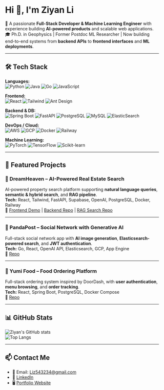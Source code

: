# Hi 👋, I'm Ziyan Li  

🚀 A passionate **Full-Stack Developer & Machine Learning Engineer** with experience building **AI-powered products** and scalable web applications.  
🎓 Ph.D. in Geophysics | Former Postdoc ML Researcher | Now building end-to-end systems from **backend APIs** to **frontend interfaces** and **ML deployments**.  

---

## 🛠️ Tech Stack

**Languages:**  
![Python](https://img.shields.io/badge/Python-3776AB?style=flat&logo=python&logoColor=white)
![Java](https://img.shields.io/badge/Java-ED8B00?style=flat&logo=java&logoColor=white)
![Go](https://img.shields.io/badge/Go-00ADD8?style=flat&logo=go&logoColor=white)
![JavaScript](https://img.shields.io/badge/JavaScript-F7DF1E?style=flat&logo=javascript&logoColor=black)

**Frontend:**  
![React](https://img.shields.io/badge/React-20232A?style=flat&logo=react&logoColor=61DAFB)
![Tailwind](https://img.shields.io/badge/TailwindCSS-38B2AC?style=flat&logo=tailwind-css&logoColor=white)
![Ant Design](https://img.shields.io/badge/AntDesign-0170FE?style=flat&logo=antdesign&logoColor=white)

**Backend & DB:**  
![Spring Boot](https://img.shields.io/badge/SpringBoot-6DB33F?style=flat&logo=springboot&logoColor=white)
![FastAPI](https://img.shields.io/badge/FastAPI-009688?style=flat&logo=fastapi&logoColor=white)
![PostgreSQL](https://img.shields.io/badge/PostgreSQL-316192?style=flat&logo=postgresql&logoColor=white)
![MySQL](https://img.shields.io/badge/MySQL-005C84?style=flat&logo=mysql&logoColor=white)
![ElasticSearch](https://img.shields.io/badge/ElasticSearch-005571?style=flat&logo=elasticsearch&logoColor=white)

**DevOps / Cloud:**  
![AWS](https://img.shields.io/badge/AWS-232F3E?style=flat&logo=amazon-aws&logoColor=white)
![GCP](https://img.shields.io/badge/GCP-4285F4?style=flat&logo=google-cloud&logoColor=white)
![Docker](https://img.shields.io/badge/Docker-2496ED?style=flat&logo=docker&logoColor=white)
![Railway](https://img.shields.io/badge/Railway-0B0D0E?style=flat&logo=railway&logoColor=white)

**Machine Learning:**  
![PyTorch](https://img.shields.io/badge/PyTorch-EE4C2C?style=flat&logo=pytorch&logoColor=white)
![TensorFlow](https://img.shields.io/badge/TensorFlow-FF6F00?style=flat&logo=tensorflow&logoColor=white)
![Scikit-learn](https://img.shields.io/badge/Scikit--learn-F7931E?style=flat&logo=scikit-learn&logoColor=white)

---

## 🚀 Featured Projects

### 🏡 DreamHeaven – AI-Powered Real Estate Search
AI-powered property search platform supporting **natural language queries**, **semantic & hybrid search**, and **RAG pipeline**.  
**Tech:** React, Tailwind, FastAPI, Supabase, OpenAI, PostgreSQL, Docker, Railway  
🔗 [Frontend Demo](https://dreamheaven-frontend.vercel.app) | [Backend Repo](https://github.com/Nest-Vector/dreamheaven-backend) | [RAG Search Repo](https://github.com/Nest-Vector/dreamheaven-ragSearch)

---

### 🐼 PandaPost – Social Network with Generative AI  
Full-stack social network app with **AI image generation**, **Elasticsearch-powered search**, and **JWT authentication**.  
**Tech:** Go, React, OpenAI API, Elasticsearch, GCP, App Engine  
🔗 [Repo](https://github.com/ZiyanLi01/Around)

---

### 🍱 Yumi Food – Food Ordering Platform  
Full-stack ordering system inspired by DoorDash, with **user authentication**, **menu browsing**, and **order tracking**.  
**Tech:** React, Spring Boot, PostgreSQL, Docker Compose  
🔗 [Repo](https://github.com/ZiyanLi01/Online-Order-Web)

---

## 📊 GitHub Stats

![Ziyan's GitHub stats](https://github-readme-stats.vercel.app/api?username=ZiyanLi01&show_icons=true&theme=radical)  
![Top Langs](https://github-readme-stats.vercel.app/api/top-langs/?username=ZiyanLi01&layout=compact&theme=radical)

---

## 📫 Contact Me
- 📧 Email: Liz543234@gmail.com  
- 💼 [LinkedIn](https://www.linkedin.com/in/ziyan-7757b6105/)  
- 🖥️ [Portfolio Website](your-portfolio-link)  

